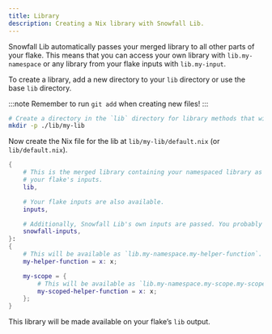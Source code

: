 ```yaml
---
title: Library
description: Creating a Nix library with Snowfall Lib.
---
```


Snowfall Lib automatically passes your merged library to all other parts of your flake. This
means that you can access your own library with `lib.my-namespace` or any library from your
flake inputs with `lib.my-input`.

To create a library, add a new directory to your `lib` directory or use the base `lib` directory.

:::note
Remember to run `git add` when creating new files!
:::

```bash
# Create a directory in the `lib` directory for library methods that will be merged.
mkdir -p ./lib/my-lib
```

Now create the Nix file for the lib at `lib/my-lib/default.nix` (or `lib/default.nix`).

```nix
{
    # This is the merged library containing your namespaced library as well as all libraries from
    # your flake's inputs.
    lib,

    # Your flake inputs are also available.
    inputs,

    # Additionally, Snowfall Lib's own inputs are passed. You probably don't need to use this!
    snowfall-inputs,
}:
{
    # This will be available as `lib.my-namespace.my-helper-function`.
    my-helper-function = x: x;

    my-scope = {
        # This will be available as `lib.my-namespace.my-scope.my-scoped-helper-function`.
        my-scoped-helper-function = x: x;
    };
}
```

This library will be made available on your flake’s `lib` output.
